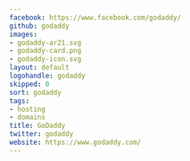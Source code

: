 ```yaml
---
facebook: https://www.facebook.com/godaddy/
github: godaddy
images:
- godaddy-ar21.svg
- godaddy-card.png
- godaddy-icon.svg
layout: default
logohandle: godaddy
skipped: 0
sort: godaddy
tags:
- hosting
- domains
title: GoDaddy
twitter: godaddy
website: https://www.godaddy.com/
---
```

